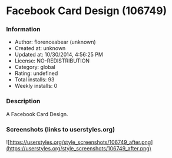 # Facebook Card Design (106749)

### Information
- Author: florenceabear (unknown)
- Created at: unknown
- Updated at: 10/30/2014, 4:56:25 PM
- License: NO-REDISTRIBUTION
- Category: global
- Rating: undefined
- Total installs: 93
- Weekly installs: 0


### Description
A Facebook Card Design.


### Screenshots (links to userstyles.org)
![https://userstyles.org/style_screenshots/106749_after.png](https://userstyles.org/style_screenshots/106749_after.png)


